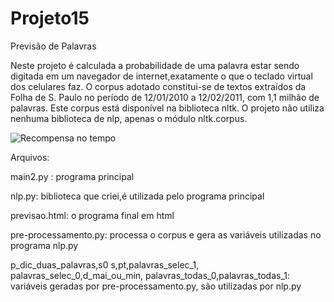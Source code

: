 # Projeto15
Previsão de Palavras

Neste projeto é calculada a probabilidade de uma palavra estar sendo digitada
em um navegador de internet,exatamente o que o teclado virtual dos celulares faz.
O corpus adotado constitui-se de textos extraídos da Folha de S. Paulo no período 
de 12/01/2010 a 12/02/2011, com 1,1 milhão de palavras. Este corpus está disponível
na biblioteca nltk. O projeto não utiliza nenhuma biblioteca de nlp, apenas o módulo
nltk.corpus. 

![Recompensa no tempo](https://github.com/rodfloripa/Projeto15/blob/master/pred_pal.png?raw=true)


Arquivos:

main2.py :                         programa principal

nlp.py:                            biblioteca que criei,é utilizada pelo programa principal

previsao.html:                     o programa final em html

pre-processamento.py:              processa o corpus e gera as variáveis utilizadas no programa nlp.py

p_dic_duas_palavras,s0
s,pt,palavras_selec_1,
palavras_selec_0,d_mai_ou_min,
palavras_todas_0,palavras_todas_1: variáveis geradas por pre-processamento.py, são utilizadas por nlp.py
